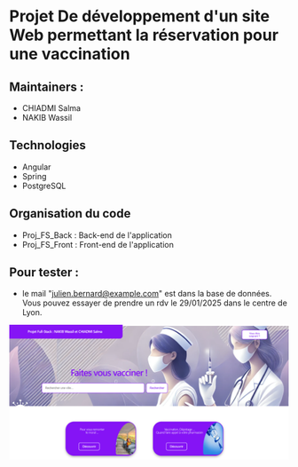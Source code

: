 # Projet De développement d'un site Web permettant la réservation pour une vaccination 

## Maintainers : 
- CHIADMI Salma
- NAKIB Wassil

## Technologies 
- Angular 
- Spring 
- PostgreSQL

## Organisation du code 
- Proj_FS_Back : Back-end de l'application 
- Proj_FS_Front : Front-end de l'application

## Pour tester :
- le mail "julien.bernard@example.com" est dans la base de données. Vous pouvez essayer de prendre un rdv le 29/01/2025 dans le centre de Lyon. 

![Screenshot](/images_readme/FS.png)

